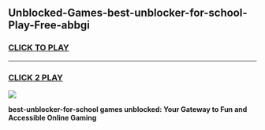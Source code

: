 
## Unblocked-Games-best-unblocker-for-school-Play-Free-abbgi
<h3>
<a href="https://premium76.site?title=best-unblocker-for-school&ref=18A1">CLICK TO PLAY</a></h3>
<hr>

<h3>
<a href="https://premium76.site?title=best-unblocker-for-school&ref=18A1">CLICK 2 PLAY</a>
  
</h3>

<a href="https://premium76.site?title=best-unblocker-for-school&ref=18A1"><img src="https://clearcache.store/games.png"></a>


**best-unblocker-for-school games unblocked: Your Gateway to Fun and Accessible Online Gaming**

